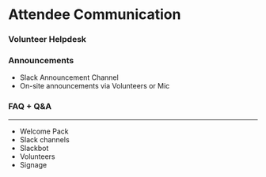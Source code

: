 # Attendee Communication

### Volunteer Helpdesk




### Announcements

- Slack Announcement Channel
- On-site announcements via Volunteers or Mic


### FAQ + Q&A
---

- Welcome Pack
- Slack channels
- Slackbot
- Volunteers
- Signage